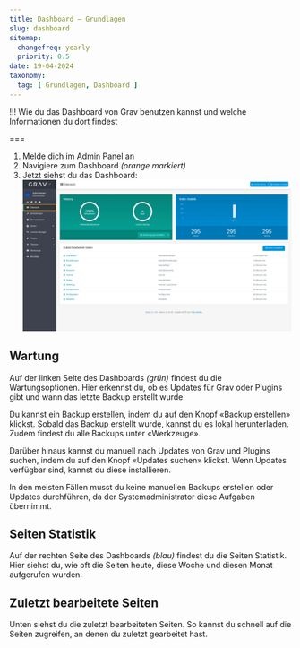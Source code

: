 ```yaml
---
title: Dashboard – Grundlagen
slug: dashboard
sitemap:
  changefreq: yearly
  priority: 0.5
date: 19-04-2024
taxonomy:
  tag: [ Grundlagen, Dashboard ]
---
```


!!! Wie du das Dashboard von Grav benutzen kannst und welche Informationen du dort findest

===

1. Melde dich im Admin Panel an 
2. Navigiere zum Dashboard _(orange markiert)_
3. Jetzt siehst du das Dashboard:
![Screenshot Dashboard](dashboard.webp?lightbox)

## Wartung

Auf der linken Seite des Dashboards _(grün)_ findest du die Wartungsoptionen. Hier erkennst du, ob es Updates für Grav oder Plugins gibt und wann das letzte Backup erstellt wurde.

Du kannst ein Backup erstellen, indem du auf den Knopf «Backup erstellen» klickst. Sobald das Backup erstellt wurde, kannst du es lokal herunterladen. Zudem findest du alle Backups unter «Werkzeuge».

Darüber hinaus kannst du manuell nach Updates von Grav und Plugins suchen, indem du auf den Knopf «Updates suchen» klickst. Wenn Updates verfügbar sind, kannst du diese installieren.

In den meisten Fällen musst du keine manuellen Backups erstellen oder Updates durchführen, da der Systemadministrator diese Aufgaben übernimmt.

## Seiten Statistik

Auf der rechten Seite des Dashboards _(blau)_ findest du die Seiten Statistik. Hier siehst du, wie oft die Seiten heute, diese Woche und diesen Monat aufgerufen wurden.

## Zuletzt bearbeitete Seiten

Unten siehst du die zuletzt bearbeiteten Seiten. So kannst du schnell auf die Seiten zugreifen, an denen du zuletzt gearbeitet hast.
